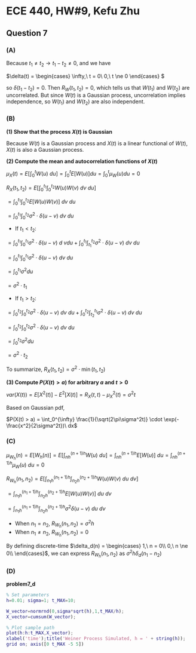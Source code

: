 # ECE 440, HW#9, Kefu Zhu

## Question 7

### (A)

Because $t_1 \ne t_2 \rightarrow t_1 - t_2 \ne 0$, and we have
 
$\delta(t) =
\begin{cases}
\infty,\ t = 0\\
0,\ t \ne 0
\end{cases}
$

so $\delta(t_1 - t_2) = 0$. Then $R_W(t_1, t_2) = 0$, which tells us that $W(t_1)$ and $W(t_2)$ are uncorrelated. But since $W(t)$ is a Gaussian process, uncorrelation implies independence, so $W(t_1)$ and $W(t_2)$ are also independent.

### (B)

**(1) Show that the process $X(t)$ is Gaussian**

Because $W(t)$ is a Gaussian process and $X(t)$ is a linear functional of $W(t)$, $X(t)$ is also a Gaussian process.

**(2) Compute the mean and autocorrelation functions of $X(t)$**

$\mu_X(t) = E[\int_0^t W(u)\ du] = \int_0^t E[W(u)] du = \int_0^t \mu_W(u) du = 0$

$R_X(t_1,t_2) = E[\int_0^{t_1}\int_0^{t_2} W(u)W(v)\ dv\ du]$

$= \int_0^{t_1}\int_0^{t_2} E[W(u)W(v)]\ dv\ du$

$= \int_0^{t_1}\int_0^{t_2} \sigma^2 \cdot \delta(u - v)\ dv\ du$

- If $t_1 < t_2$:

$= \int_0^{t_1}\int_0^{t_1} \sigma^2 \cdot \delta(u - v)\ d\ vdu + \int_0^{t_1}\int_{t_1}^{t_2} \sigma^2 \cdot \delta(u - v)\ dv\ du$

$= \int_0^{t_1}\int_0^{t_1} \sigma^2 \cdot \delta(u - v)\ dv\ du$

$= \int_0^{t_1} \sigma^2 du$

$= \sigma^2 \cdot t_1$

- If $t_1 > t_2$:

$= \int_0^{t_2}\int_0^{t_2} \sigma^2 \cdot \delta(u - v)\ dv\ du + \int_0^{t_2}\int_{t_2}^{t_1} \sigma^2 \cdot \delta(u - v)\ dv\ du$

$= \int_0^{t_2}\int_0^{t_2} \sigma^2 \cdot \delta(u - v)\ dv\ du$

$= \int_0^{t_2} \sigma^2 du$

$= \sigma^2 \cdot t_2$

To summarize, $R_X(t_1,t_2) = \sigma^2 \cdot \min(t_1,t_2)$

**(3) Compute $P(X(t) > a)$ for arbitrary $a$ and $t>0$**

$var(X(t)) = E[X^2(t)] - E^2[X(t)] = R_X(t,t) - \mu_X^2(t) = \sigma^2 t$

Based on Gaussian pdf,

$P(X(t) > a) = \int_0^{\infty} \frac{1}{\sqrt(2\pi\sigma^2t)} \cdot \exp(-\frac{x^2}{2\sigma^2t})\ dx$

### (C)

$\mu_{W_h}(n) = E[W_h(n)] = E[\int_{nh}^{(n+1)h} W(u)\ du] = \int_{nh}^{(n+1)h}E[W(u)]\ du = \int_{nh}^{(n+1)h} \mu_W(u)\ du = 0$

$R_{W_h}(n_1,n_2) = E[\int_{n_1h}^{(n_1+1)h}\int_{n_2h}^{(n_2+1)h} W(u)W(v)\ du\ dv]$

$= \int_{n_1h}^{(n_1+1)h}\int_{n_2h}^{(n_2+1)h} E[W(u)W(v)]\ du\ dv$

$= \int_{n_1h}^{(n_1+1)h}\int_{n_2h}^{(n_2+1)h} \sigma^2\delta(u-v) \ du\ dv$

- When $n_1 = n_2$, $R_{W_h}(n_1,n_2) = \sigma^2h$
- When $n_1 \ne n_2$, $R_{W_h}(n_1,n_2) = 0$ 

By defining discrete-time $\delta_d(n) = 
\begin{cases}
1,\ n = 0\\
0,\ n \ne 0\\
\end{cases}$, we can express $R_{W_h}(n_1,n_2)$ as $\sigma^2h\delta_d(n_1-n_2)$

### (D)

**problem7_d**

```matlab
% Set parameters
h=0.01; sigma=1; t_MAX=10;

W_vector=normrnd(0,sigma*sqrt(h),1,t_MAX/h);
X_vector=cumsum(W_vector);

% Plot sample path
plot(h:h:t_MAX,X_vector);
xlabel('time');title('Weiner Process Simulated, h = ' + string(h));
grid on; axis([0 t_MAX -5 5])
```

![]()